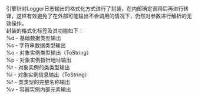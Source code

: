引擎针对Logger日志输出的格式化方式进行了封装，在内部确定调用后再进行转译，这样有效避免了在外部可能输出不会调用的情况下，仍然对参数进行解析的无效操作。<br/>
封装的格式化标签及其功能如下：<br/>
    %d - 基础数据类型输出<br/>
    %s - 字符串数据类型输出<br/>
    %o - 对象实例类型输出（ToString）<br/>
    %p - 对象实例指针地址输出<br/>
    %t - 对象实例的类类型输出<br/>
    %i - 对象实例信息输出（ToString）<br/>
    %f - 类类型的完整名称输出<br/>
    %v - 容器实例内部元素输出<br/>

